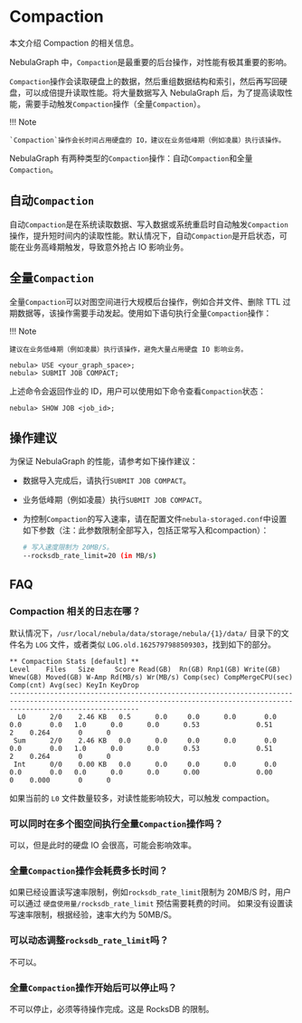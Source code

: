 # Compaction

本文介绍 Compaction 的相关信息。

NebulaGraph 中，`Compaction`是最重要的后台操作，对性能有极其重要的影响。

`Compaction`操作会读取硬盘上的数据，然后重组数据结构和索引，然后再写回硬盘，可以成倍提升读取性能。将大量数据写入 NebulaGraph 后，为了提高读取性能，需要手动触发`Compaction`操作（全量`Compaction`）。

!!! Note

    `Compaction`操作会长时间占用硬盘的 IO，建议在业务低峰期（例如凌晨）执行该操作。

NebulaGraph 有两种类型的`Compaction`操作：自动`Compaction`和全量`Compaction`。

## 自动`Compaction`

自动`Compaction`是在系统读取数据、写入数据或系统重启时自动触发`Compaction`操作，提升短时间内的读取性能。默认情况下，自动`Compaction`是开启状态，可能在业务高峰期触发，导致意外抢占 IO 影响业务。

<!--
如果需要完全手动控制`Compaction`操作，用户可以关闭自动`Compaction`。

### 关闭自动`Compaction`

!!! danger

    命令`UPDATE CONFIGS`会将未设置的参数恢复为默认值，因此修改前需要使用`SHOW CONFIGS STORAGE`查看`rocksdb_column_family_options`配置，然后一起重新传入值。

```ngql
# 查看当前 rocksdb_column_family_options 设置，复制 value 列内容。
nebula> SHOW CONFIGS STORAGE;
+-----------+-------------------------------------+-------+-----------+------------------------------------------------------------------------------------------------------+
| module    | name                                | type  | mode      | value                                                                                                |
+-----------+-------------------------------------+-------+-----------+------------------------------------------------------------------------------------------------------+
| "STORAGE" | "v"                                 | "int" | "MUTABLE" | 0                                                                                                    |
...
| "STORAGE" | "rocksdb_column_family_options"     | "map" | "MUTABLE" | {max_bytes_for_level_base: "268435456", max_write_buffer_number: "4", write_buffer_size: "67108864"} |
+-----------+-------------------------------------+-------+-----------+------------------------------------------------------------------------------------------------------+
...

# 修改 rocksdb_column_family_options 设置，在复制的 value 内容中添加 disable_auto_compactions: true
nebula> UPDATE CONFIGS storage:rocksdb_column_family_options = {disable_auto_compactions: true, max_bytes_for_level_base: 268435456, max_write_buffer_number: 4, write_buffer_size: 67108864};

# 查看是否修改成功。
nebula> SHOW CONFIGS STORAGE;
+-----------+-------------------------------------+-------+-----------+--------------------------------------------------------------------------------------------------------------------------------------+
| module    | name                                | type  | mode      | value                                                                                                                                |
+-----------+-------------------------------------+-------+-----------+--------------------------------------------------------------------------------------------------------------------------------------+
| "STORAGE" | "v"                                 | "int" | "MUTABLE" | 0                                                                                                                                    |
...
| "STORAGE" | "rocksdb_column_family_options"     | "map" | "MUTABLE" | {disable_auto_compactions: true, max_bytes_for_level_base: "268435456", max_write_buffer_number: "4", write_buffer_size: "67108864"} |
+-----------+-------------------------------------+-------+-----------+--------------------------------------------------------------------------------------------------------------------------------------+
...
```
-->

## 全量`Compaction`

全量`Compaction`可以对图空间进行大规模后台操作，例如合并文件、删除 TTL 过期数据等，该操作需要手动发起。使用如下语句执行全量`Compaction`操作：

!!! Note

    建议在业务低峰期（例如凌晨）执行该操作，避免大量占用硬盘 IO 影响业务。

```ngql
nebula> USE <your_graph_space>;
nebula> SUBMIT JOB COMPACT;
```

上述命令会返回作业的 ID，用户可以使用如下命令查看`Compaction`状态：

```ngql
nebula> SHOW JOB <job_id>;
```

## 操作建议

为保证 NebulaGraph 的性能，请参考如下操作建议：

<!--
- 数据写入时为避免浪费 IO，请在大量数据写入前关闭自动`Compaction`。详情请参见[关闭自动`Compaction`](#compaction_2)。
-->

- 数据导入完成后，请执行`SUBMIT JOB COMPACT`。

- 业务低峰期（例如凌晨）执行`SUBMIT JOB COMPACT`。

<!--
- 白天时设置`disable_auto_compactions`为`false`，提升短时间内的读取性能。
-->

- 为控制`Compaction`的写入速率，请在配置文件`nebula-storaged.conf`中设置如下参数（注：此参数限制全部写入，包括正常写入和compaction）：

    ```bash
    # 写入速度限制为 20MB/S。
    --rocksdb_rate_limit=20 (in MB/s)
    ```

## FAQ

### Compaction 相关的日志在哪？

默认情况下，`/usr/local/nebula/data/storage/nebula/{1}/data/` 目录下的文件名为 `LOG` 文件，或者类似 `LOG.old.1625797988509303`，找到如下的部分。

```text
** Compaction Stats [default] **
Level    Files   Size     Score Read(GB)  Rn(GB) Rnp1(GB) Write(GB) Wnew(GB) Moved(GB) W-Amp Rd(MB/s) Wr(MB/s) Comp(sec) CompMergeCPU(sec) Comp(cnt) Avg(sec) KeyIn KeyDrop
----------------------------------------------------------------------------------------------------------------------------------------------------------------------------
  L0      2/0    2.46 KB   0.5      0.0     0.0      0.0       0.0      0.0       0.0   1.0      0.0      0.0      0.53              0.51         2    0.264       0      0
 Sum      2/0    2.46 KB   0.0      0.0     0.0      0.0       0.0      0.0       0.0   1.0      0.0      0.0      0.53              0.51         2    0.264       0      0
 Int      0/0    0.00 KB   0.0      0.0     0.0      0.0       0.0      0.0       0.0   0.0      0.0      0.0      0.00              0.00         0    0.000       0      0
```

如果当前的 `L0` 文件数量较多，对读性能影响较大，可以触发 compaction。

### 可以同时在多个图空间执行全量`Compaction`操作吗？

可以，但是此时的硬盘 IO 会很高，可能会影响效率。

### 全量`Compaction`操作会耗费多长时间？

如果已经设置读写速率限制，例如`rocksdb_rate_limit`限制为 20MB/S 时，用户可以通过 `硬盘使用量/rocksdb_rate_limit` 预估需要耗费的时间。
如果没有设置读写速率限制，根据经验，速率大约为 50MB/S。

### 可以动态调整`rocksdb_rate_limit`吗？

不可以。

### 全量`Compaction`操作开始后可以停止吗？

不可以停止，必须等待操作完成。这是 RocksDB 的限制。
